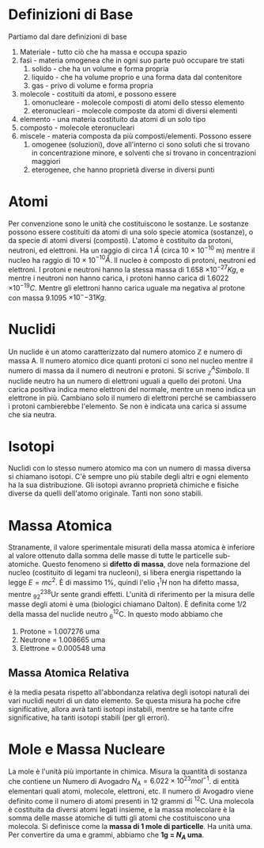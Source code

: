 # Definizioni di Base
Partiamo dal dare definizioni di base
1. Materiale  - tutto ciò che ha massa e occupa spazio
2. fasi - materia omogenea che in ogni suo parte può occupare tre stati
	1. solido - che ha un volume e forma propria
	2. liquido - che ha volume proprio e una forma data dal contenitore
	3. gas - privo di volume e forma propria
3. molecole - costituiti da atomi, e possono essere 
	1. omonucleare - molecole composti di atomi dello stesso elemento
	2. eteronucleari - molecole composte da atomi di diversi elementi
4. elemento - una materia costituito da atomi di un solo tipo
5. composto - molecole eteronucleari
6. miscele - materia composta da più composti/elementi. Possono essere
	1. omogenee (soluzioni), dove all'interno ci sono soluti che si trovano in concentrazione minore, e solventi che si trovano in concentrazioni maggiori
	2. eterogenee, che hanno proprietà diverse in diversi punti

# Atomi
Per convenzione sono le unità che costituiscono le sostanze. Le sostanze possono essere costituiti da atomi di una solo specie atomica (sostanze), o da specie di atomi diversi (composti). 
L'atomo è costituito da protoni, neutroni, ed elettroni. Ha un raggio di circa 1 $\mathring{A}$  (circa 10 $\times$ 10$^{-10}$ m) mentre il nucleo ha raggio di 10 $\times$ 10$^{-10} \mathring{A}$. Il nucleo è composto di protoni, neutroni ed elettroni.
I protoni e neutroni hanno la stessa massa di 1.658 $\times 10^{-27} Kg$, e mentre i neutroni non hanno carica, i protoni hanno carica di 1.6022 $\times 10^{-19}C$. Mentre gli elettroni hanno carica uguale ma negativa al protone con massa 9.1095 $\times 10^-{-31} Kg$.  

# Nuclidi
Un nuclide è un atomo caratterizzato dal numero atomico $\mathbb{Z}$ e numero di massa A. Il numero atomico dice quanti protoni ci sono nel nucleo mentre il numero di massa da il numero di neutroni e protoni. Si scrive $^A_{\mathbb{Z}}Simbolo$. Il nuclide neutro ha un numero di elettroni uguali a quello dei protoni. Una carica positiva indica meno elettroni del normale, mentre un meno indica un elettrone in più. Cambiano solo il numero di elettroni perché se cambiassero i protoni cambierebbe l'elemento. Se non è indicata una carica si assume che sia neutra. 

# Isotopi 
Nuclidi con lo stesso numero atomico ma con un numero di massa diversa si chiamano isotopi. C'è sempre uno più stabile degli altri e ogni elemento ha la sua distribuzione. Gli isotopi avranno proprietà chimiche e fisiche diverse da quelli dell'atomo originale. Tanti non sono stabili. 

# Massa Atomica
Stranamente, il valore sperimentale misurati della massa atomica è inferiore al valore ottenuto dalla somma delle masse di tutte le particelle sub-atomiche. Questo fenomeno si **difetto di massa**, dove nela formazione del nucleo (costituito di legami tra nucleoni), si libera energia rispettando la legge $E=mc^2$. È di massimo 1%, quindi l'elio $^1_1H$ non ha difetto massa, mentre $^{238}  _{92} \text{{Ur}}$ sente grandi effetti. 
L'unità di riferimento per la misura delle masse degli atomi è uma (biologici chiamano Dalton). È definita come $1/2$ della massa del nuclide neutro $^{12}_{6}\text{C}$. In questo modo abbiamo che 
1. Protone = 1.007276 uma
2. Neutrone = 1.008665 uma
3. Elettrone = 0.000548 uma

## Massa Atomica Relativa
è la media pesata rispetto all'abbondanza relativa degli isotopi naturali dei vari nuclidi neutri di un dato elemento. Se questa misura ha poche cifre significative, allora avrà tanti isotopi instabili, mentre se ha tante cifre significative, ha tanti isotopi stabili (per gli errori). 

# Mole e Massa Nucleare
La mole è l'unità più importante in chimica. Misura la quantità di sostanza che contiene un Numero di Avogadro $N_{A} = 6.022 \times 10^{23}mol^{-1}$. di entità elementari quali atomi, molecole, elettroni, etc. Il numero di Avogadro viene definito come il numero di atomi presenti in 12 grammi di $^{12}_{}\text{C}$. 
Una molecola è costituita da diversi atomi legati insieme, e la massa molecolare è la somma delle masse atomiche di tutti gli atomi che costituiscono una molecola. Si definisce come la **massa di 1 mole di particelle**. Ha unità uma. 
Per convertire da uma e grammi, abbiamo che **1g = $N_{A}$ uma**. 